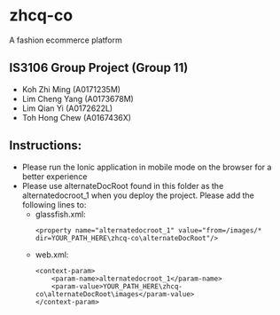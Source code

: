 # zhcq-co
A fashion ecommerce platform

## IS3106 Group Project (Group 11)
- Koh Zhi Ming (A0171235M)
- Lim Cheng Yang (A0173678M)
- Lim Qian Yi (A0172622L)
- Toh Hong Chew (A0167436X)



## Instructions:
- Please run the Ionic application in mobile mode on the browser for a better experience
- Please use alternateDocRoot found in this folder as the alternatedocroot_1 when you deploy the project. Please add the following lines to:
  - glassfish.xml:
    ```
    <property name="alternatedocroot_1" value="from=/images/* dir=YOUR_PATH_HERE\zhcq-co\alternateDocRoot"/>
    ```
  - web.xml:
    ```
    <context-param>
        <param-name>alternatedocroot_1</param-name>
        <param-value>YOUR_PATH_HERE\zhcq-co\alternateDocRoot\images</param-value>
    </context-param>
    ```     
    

